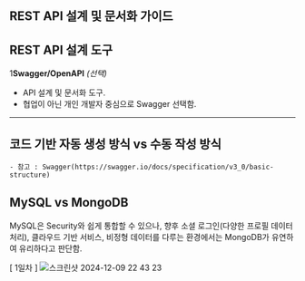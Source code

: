## REST API 설계 및 문서화 가이드

## REST API 설계 도구

1**Swagger/OpenAPI** *(선택)*
- API 설계 및 문서화 도구.
- 협업이 아닌 개인 개발자 중심으로 Swagger 선택함.

---

## 코드 기반 자동 생성 방식 vs 수동 작성 방식

    - 참고 : Swagger(https://swagger.io/docs/specification/v3_0/basic-structure)

## MySQL vs MongoDB
MySQL은 Security와 쉽게 통합할 수 있으나,
향후 소셜 로그인(다양한 프로필 데이터 처리), 클라우드 기반 서비스,
비정형 데이터를 다루는 환경에서는 MongoDB가 유연하여 유리하다고 판단함.

[ 1일차 ]
![스크린샷 2024-12-09 22 43 23](https://github.com/user-attachments/assets/99de67f1-74a3-49f8-9cd4-db1b3221b229)
